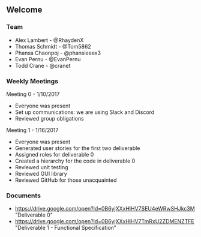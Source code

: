 ## Welcome

### Team
* Alex Lambert - @RhaydenX
* Thomas Schmidt - @Tom5862
* Phansa Chaonpoj - @phansieeex3
* Evan Pernu - @EvanPernu
* Todd Crane - @cranet

### Weekly Meetings
Meeting 0 - 1/10/2017
* Everyone was present
* Set up communications: we are using Slack and Discord
* Reviewed group obligations

Meeting 1 - 1/16/2017
* Everyone was present
* Generated user stories for the first two deliverable
* Assigned roles for deliverable 0
* Created a hierarchy for the code in deliverable 0
* Reviewed unit testing
* Reviewed GUI library
* Reviewed GitHub for those unacquainted

### Documents
* https://drive.google.com/open?id=0B6yjXXxHlHV7SEU4eWRwSHJkc3M "Deliverable 0"
* https://drive.google.com/open?id=0B6yjXXxHlHV7TmRxU2ZDMENZTFE "Deliverable 1 - Functional Specification"
